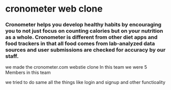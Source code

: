 # cronometer web clone
### Cronometer helps you develop healthy habits by encouraging you to not just focus on counting calories but on your nutrition as a whole. Cronometer is different from other diet apps and food trackers in that all food comes from lab-analyzed data sources and user submissions are checked for accuracy by our staff.
<p> we made the cronometer.com webstie clone In this team we were 5 Members in this team </P>
<p> we tried to do same all the things like login and signup and other functioality </p>
